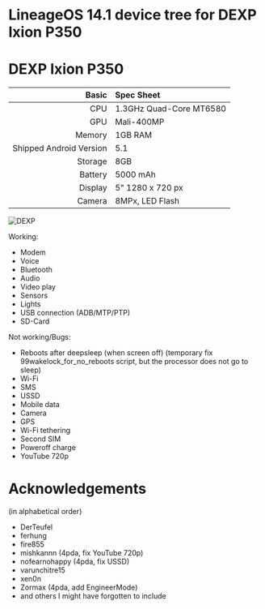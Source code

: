 # LineageOS 14.1 device tree for DEXP Ixion P350

DEXP Ixion P350
==============

Basic   | Spec Sheet
-------:|:-------------------------
CPU     | 1.3GHz Quad-Core MT6580
GPU     | Mali-400MP
Memory  | 1GB RAM
Shipped Android Version | 5.1
Storage | 8GB
Battery | 5000 mAh
Display | 5" 1280 x 720 px
Camera  | 8MPx, LED Flash

![DEXP](https://content2.onliner.by/catalog/device/main/28756eabf91d930d247cb06211958125.jpeg "DEXP Ixion P350 Tundra Black")

Working:
- Modem
- Voice
- Bluetooth
- Audio
- Video play
- Sensors
- Lights
- USB connection (ADB/MTP/PTP)
- SD-Card

Not working/Bugs:
- Reboots after deepsleep (when screen off) (temporary fix 99wakelock_for_no_reboots script, but the processor does not go to sleep)
- Wi-Fi
- SMS
- USSD
- Mobile data
- Camera
- GPS
- Wi-Fi tethering
- Second SIM
- Poweroff charge
- YouTube 720p

# Acknowledgements

(in alphabetical order)

* DerTeufel
* ferhung
* fire855
* mishkannn (4pda, fix YouTube 720p)
* nofearnohappy (4pda, fix USSD)
* varunchitre15
* xen0n
* Zormax (4pda, add EngineerMode)
* and others I might have forgotten to include
